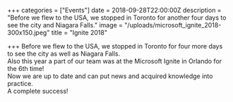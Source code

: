 +++
categories = ["Events"]
date = 2018-09-28T22:00:00Z
description = "Before we flew to the USA, we stopped in Toronto for another four days to see the city and Niagara Falls."
image = "/uploads/microsoft_ignite_2018-300x150.jpeg"
title = "Ignite 2018"

+++
Before we flew to the USA, we stopped in Toronto for four more days to see the city as well as Niagara Falls.  
Also this year a part of our team was at the Microsoft Ignite in Orlando for the 6th time!  
Now we are up to date and can put news and acquired knowledge into practice.  
A complete success!